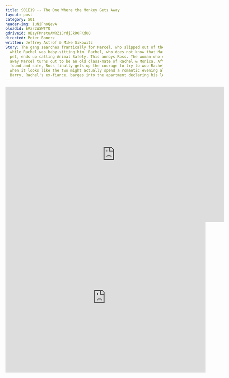 ```yaml
---
title: S01E19 -- The One Where the Monkey Gets Away
layout: post
category: S01
header-img: IuNiFnoQevA
oloadid: EVzr2WSWTYQ
gdriveid: 0BzyFMnstuAWRZ1JYdjJkR0FKdU0
directed: Peter Bonerz
written: Jeffrey Astrof & Mike Sikowitz
Story: The gang searches frantically for Marcel, who slipped out of the apartment
  while Rachel was baby-sitting him. Rachel, who does not know that Marcel is an illegal
  pet, ends up calling Animal Safety. This annoys Ross. The woman who comes to take
  away Marcel turns out to be an old class-mate of Rachel & Monica. After Marcel is
  found and safe, Ross finally gets up the courage to try to woo Rachel. But just
  when it looks like the two might actually spend a romantic evening alone together,
  Barry, Rachel's ex-fiance, barges into the apartment declaring his love for her.
---
```


<!--more--> 
<iframe src='https://openload.co/embed/EVzr2WSWTYQ/' width='700' height='430' frameborder='0' scrolling='no' allowfullscreen='allowfullscreen'></iframe> 
<iframe src='https://drive.google.com/file/d/0BzyFMnstuAWRZ1JYdjJkR0FKdU0/preview' width='640' height='480' frameborder='0' scrolling='no' allowfullscreen='allowfullscreen'></iframe> 